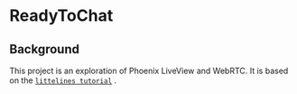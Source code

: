 # ReadyToChat

## Background

This project is an exploration of Phoenix LiveView and WebRTC. It is based on the [`littelines tutorial`](https://littlelines.com/blog/2020/07/06/building-a-video-chat-app-in-phoenix-liveview) .

